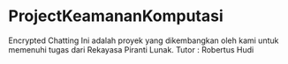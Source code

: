 # ProjectKeamananKomputasi
Encrypted Chatting
Ini adalah proyek yang dikembangkan oleh kami untuk memenuhi tugas dari Rekayasa Piranti Lunak.
Tutor : Robertus Hudi
